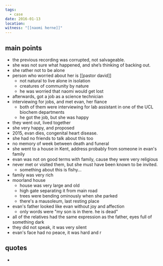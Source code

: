 ```yaml
---
tags:
  - case
date: 2016-01-13
location: 
witness: "[[naomi herne]]"
---
```

## main points
- the previous recording was corrupted, not salvageable.
- she was not sure what happened, and she’s thinking of backing out.
- she rather not to be alone
- person who worried about her is [[pastor david]]
	- not natural to live alone in isolation
	- creatures of community by nature
	- he was worried that naomi would get lost
- afterwards, got a job as a science technician
- interviewing for jobs, and met evan, her fiance
	- both of them were interviewing for lab assistant in one of the UCL biochem departments
	- he got the job, but she was happy
- they went out, lived together
- she very happy, and proposed
- 2015, evan dies, congenital heart disease.
- she had no friends to talk about this too
- no memory of week between death and funeral
- she went to a house in Kent, address probably from someone in evan's family
- evan was not on good terms with family, cause they were very religious
- never met or visited them, but she must have been known to be invited.
    - something about this is fishy...
- family was very rich
- moorland house
    - house was very large and old
    - high gate separating it from main road
    - trees were bending ominously when she parked
    - there's a mausoleum, last resting place
- evan's father looked like evan without joy and affection
    - only words were "my son is in there. he is dead"
- all of the relatives had the same expression as the father, eyes full of something dark
- they did not speak, it was very silent
- evan's face had no peace, it was hard and r


## quotes
- 